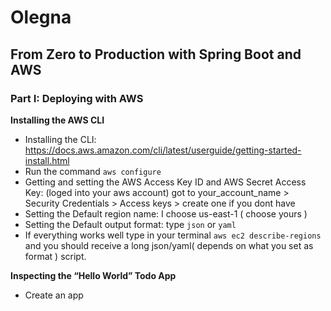 # Olegna

## From Zero to Production with Spring Boot and AWS

### Part I: Deploying with AWS

**Installing the AWS CLI**
- Installing the CLI: https://docs.aws.amazon.com/cli/latest/userguide/getting-started-install.html
- Run the command ```aws configure```
- Getting and setting the AWS Access Key ID and AWS Secret Access Key: (loged into your aws account) got to your_account_name > Security Credentials > Access keys > create one if you dont have
- Setting the Default region name: I choose us-east-1 ( choose yours )
- Setting the Default output format: type ```json``` or ```yaml```
- If everything works well type in your terminal ```aws ec2 describe-regions``` and you should receive a long json/yaml( depends on what you set as format ) script.

**Inspecting the “Hello World” Todo App**
- Create an app
